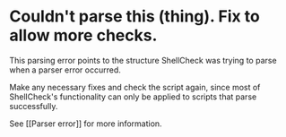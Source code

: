 # Couldn't parse this (thing). Fix to allow more checks.

This parsing error points to the structure ShellCheck was trying to parse when a parser error occurred. 

Make any necessary fixes and check the script again, since most of ShellCheck's functionality can only be applied to scripts that parse successfully.

See [[Parser error]] for more information.
